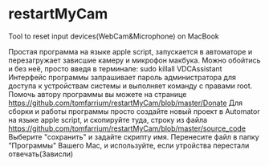 # restartMyCam
Tool to reset input devices(WebCam&amp;Microphone) on MacBook

Простая программа на языке apple script, запускается в автоматоре и перезагружает зависшие камеру и микрофон макбука.
Можно обойтись и без неё, просто введя в терминале: sudo killall VDCAssistant
Интерфейс программы запрашивает пароль администратора для доступа к устройствам системы и выполняет команду с правами root.
Помочь автору программы вы можете на странице https://github.com/tomfarrium/restartMyCam/blob/master/Donate
Для сборки и работы программы просто создайте новый проект в Automator на языке apple script, и скопируйте туда, строку из файла https://github.com/tomfarrium/restartMyCam/blob/master/source_code
Выберите "сохранить" и задайте скрипту имя. Перенесите файл в папку "Программы" Вашего Mac, и используйте, если утройства перестали отвечать(Зависли)
